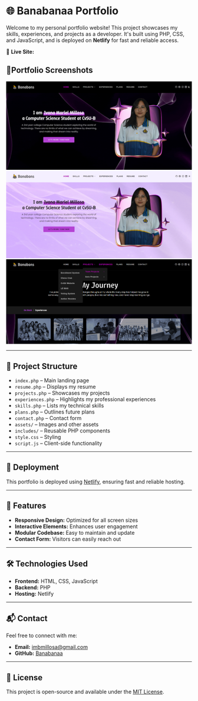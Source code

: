 # 🌐 Banabanaa Portfolio

Welcome to my personal portfolio website! This project showcases my skills, experiences, and projects as a developer. It's built using PHP, CSS, and JavaScript, and is deployed on **Netlify** for fast and reliable access.

🔗 **Live Site:** []()

## 📎Portfolio Screenshots
![Portfolio Screenshot](assets/img/portdark.png)
![Portfolio Screenshot](assets/img/portlight.png)
![Portfolio Screenshot](assets/img/portsample.png)

---

## 📁 Project Structure

- `index.php` – Main landing page  
- `resume.php` – Displays my resume  
- `projects.php` – Showcases my projects  
- `experiences.php` – Highlights my professional experiences  
- `skills.php` – Lists my technical skills  
- `plans.php` – Outlines future plans  
- `contact.php` – Contact form  
- `assets/` – Images and other assets  
- `includes/` – Reusable PHP components  
- `style.css` – Styling  
- `script.js` – Client-side functionality

---

## 🚀 Deployment

This portfolio is deployed using [Netlify](https://www.netlify.com/), ensuring fast and reliable hosting.

---

## 📌 Features

- **Responsive Design:** Optimized for all screen sizes  
- **Interactive Elements:** Enhances user engagement  
- **Modular Codebase:** Easy to maintain and update  
- **Contact Form:** Visitors can easily reach out

---

## 🛠️ Technologies Used

- **Frontend:** HTML, CSS, JavaScript  
- **Backend:** PHP  
- **Hosting:** Netlify

---

## 📬 Contact

Feel free to connect with me:

- **Email:** imbmillosa@gmail.com
- **GitHub:** [Banabanaa](https://github.com/Banabanaa)

---

## 📄 License

This project is open-source and available under the [MIT License](LICENSE).
